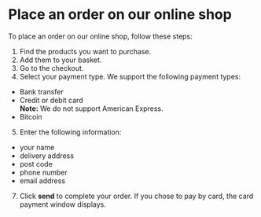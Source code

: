 # Place an order on our online shop

To place an order on our online shop, follow these steps:

1. Find the products you want to purchase.  
2. Add them to your basket.  
3. Go to the checkout.  
4. Select your payment type. We support the following payment types:
- Bank transfer
- Credit or debit card  
**Note:** We do not support American Express.  
- Bitcoin  
5. Enter the following information:  
- your name
- delivery address
- post code
- phone number
- email address  
7. Click **send** to complete your order. If you chose to pay by card, the card payment window displays.
